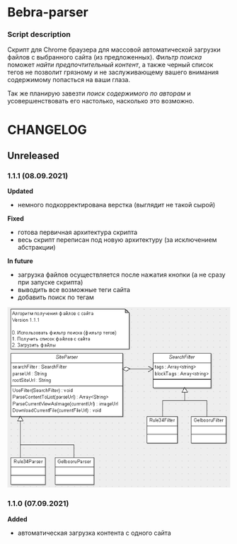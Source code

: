 # Bebra-parser

### Script description

Скрипт для Chrome браузера для массовой автоматической загрузки файлов с выбранного сайта (из предложенных). *Фильтр поиска* поможет *найти предпочтительный контент*, а также черный список тегов не позволит грязному и не заслуживающему вашего внимания содержимому попасться на ваши глаза. 

Так же планирую завезти *поиск содержимого по авторам* и усовершенствовать его настолько, насколько это возможно.

# CHANGELOG

## Unreleased

### 1.1.1 (08.09.2021)

**Updated**

* немного подкорректирована верстка (выглядит не такой сырой)

**Fixed**

* готова первичная архитектура скрипта
* весь скрипт переписан под новую архитектуру (за исключением абстракции)

**In future**

* загрузка файлов осуществляется после нажатия кнопки (а не сразу при запуске скрипта)
* выводить все возможные теги сайта
* добавить поиск по тегам

![](https://github.com/Sparrow1488/Content-parser/blob/master/UML/Parser_architecture_(ver_1_1_1).png?raw=true)

### 1.1.0 (07.09.2021)

**Added**

* автоматическая загрузка контента с одного сайта